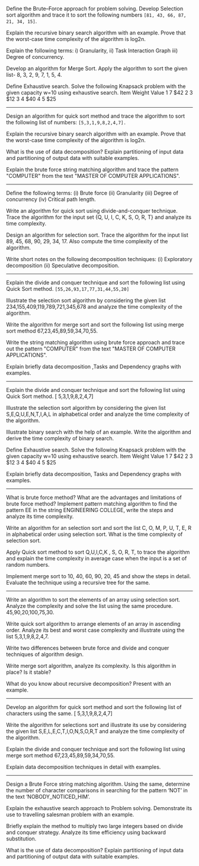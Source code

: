 
Define the Brute–Force approach for problem solving. Develop Selection sort algorithm and trace it to sort the following numbers `[81, 43, 66, 87, 21, 34, 15]`.

Explain the recursive binary search algorithm with an example. Prove that the worst-case time complexity of the algorithm is log2n.

Explain the following terms:
i) Granularity, ii) Task Interaction Graph iii) Degree of concurrency.

Develop an algorithm for Merge Sort. Apply the algorithm to sort the given list- 8, 3, 2, 9, 7, 1, 5, 4.

Define Exhaustive search. Solve the following Knapsack problem with the given capacity w=10 using exhaustive search.
Item   Weight   Value
1            7             $42
2            3             $12
3             4           $40
4             5            $25


____

Design an algorithm for quick sort method and trace the algorithm to sort the following list of numbers: `[5,3,1,9,8,2,4,7].`

Explain the recursive binary search algorithm with an example. Prove that the worst-case time complexity of the algorithm is log2n.

What is the use of data decomposition? Explain partitioning of input data and partitioning of output data with suitable examples.

Explain the brute force string matching algorithm and trace the pattern "COMPUTER" from the text "MASTER OF COMPUTER APPLICATIONS".

___

Define the following terms:
(i) Brute force (ii) Granularity (iii) Degree of concurrency (iv) Critical path length.

Write an algorithm for quick sort using divide-and-conquer technique. Trace the algorithm for the input set {Q, U, I, C, K, S, O, R, T} and analyze its time complexity.

Design an algorithm for selection sort. Trace the algorithm for the input list 89, 45, 68, 90, 29, 34, 17. Also compute the time complexity of the algorithm.


Write short notes on the following decomposition techniques: (i) Exploratory decomposition (ii) Speculative decomposition.

___

Explain the divide and conquer technique and sort the following list using Quick Sort method. `[55,26,93,17,77,31,44,55,20]`

Illustrate the selection sort algorithm by considering the given list 234,155,409,119,789,721,345,678 and analyze the time complexity of the algorithm.

Write the algorithm for merge sort and sort the following list using merge sort method 67,23,45,89,59,34,70,55.

Write the string matching algorithm using brute force approach and trace out the pattern "COMPUTER" from the text "MASTER OF COMPUTER APPLICATIONS".

Explain briefly data decomposition ,Tasks and Dependency graphs with examples.

___

Explain the divide and conquer technique and sort the following list using Quick Sort method. [ 5,3,1,9,8,2,4,7]

Illustrate the selection sort algorithm by considering the given list S,E,Q,U,E,N,T,I,A,L in alphabetical order and analyze the time complexity of the algorithm.

Illustrate binary search with the help of an example. Write the algorithm and derive the time complexity of binary search.

Define Exhaustive search. Solve the following Knapsack problem with the given capacity w=10 using exhaustive search.
Item   Weight   Value
1            7             $42
2            3             $12
3             4           $40
4             5            $25


Explain briefly data decomposition, Tasks and Dependency graphs with examples.


___

What is brute force method? What are the advantages and
limitations of brute force method? Implement pattern matching algorithm to find the pattern EE in the string ENGINEERING COLLEGE, write the steps and analyze its time complexity.

Write an algorithm for an selection sort and sort the list C, O, M, P, U, T, E, R in alphabetical order using selection sort. What is the time complexity of selection sort.

Apply Quick sort method to sort Q,U,I,C,K , S, O, R, T, to trace the algorithm and explain the time complexity in average case when the input is a set of random numbers.

Implement merge sort to 10, 40, 60, 90, 20, 45 and show the steps in detail. Evaluate the technique using a recursive tree for the same.

___

Write an algorithm to sort the elements of an array using selection sort. Analyze the complexity and solve the list using the same procedure. 45,90,20,100,75,30.


Write quick sort algorithm to arrange elements of an array in ascending order. Analyze its best and worst case complexity and illustrate using the list 5,3,1,9,8,2,4,7.

Write two differences between brute force and divide and conquer techniques of algorithm design.

Write merge sort algorithm, analyze its complexity. Is this algorithm in place? Is it stable?

What do you know about recursive decomposition? Present with an example.

___

Develop an algorithm for quick sort method and sort the following list of characters using the same. [ 5,3,1,9,8,2,4,7]

Write the algorithm for selections sort and illustrate its use by considering the given list S,E,L,E,C,T,I,O,N,S,O,R,T and analyze the time complexity of the algorithm.

Explain the divide and conquer technique and sort the following list using merge sort method 67,23,45,89,59,34,70,55.

Explain data decomposition techniques in detail with examples.

___

Design a Brute Force string matching algorithm. Using the same, determine the number of character comparisons in searching for the pattern ‘NOT’ in the text ‘NOBODY_NOTICED_HIM’.

Explain the exhaustive search approach to Problem solving. Demonstrate its use to travelling salesman problem with an example.


Briefly explain the method to multiply two large integers based on divide and conquer strategy. Analyze its time efficiency using backward substitution.

What is the use of data decomposition? Explain partitioning of input data and partitioning of output data with suitable examples.


